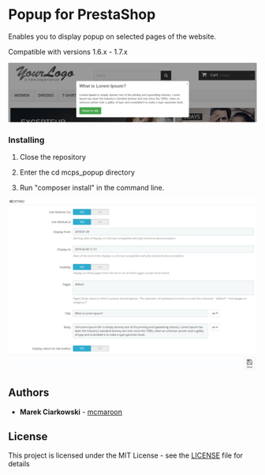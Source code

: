 # Popup for PrestaShop

Enables you to display popup on selected pages of the website.

Compatible with versions 1.6.x - 1.7.x

![Screenshot](docs/images/screen-front.png)

### Installing

1) Close the repository

2) Enter the cd mcps_popup directory

3) Run "composer install" in the command line.

![Screenshot](docs/images/screen-back.png)

## Authors

* **Marek Ciarkowski** - [mcmaroon](https://github.com/mcmaroon)


## License

This project is licensed under the MIT License - see the [LICENSE](LICENSE) file for details